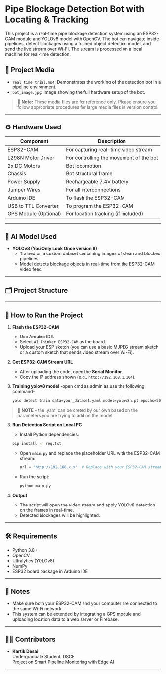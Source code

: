 # Pipe Blockage Detection Bot with Locating & Tracking

This project is a real-time pipe blockage detection system using an ESP32-CAM module and YOLOv8 model with OpenCV. The bot can navigate inside pipelines, detect blockages using a trained object detection model, and send the live stream over Wi-Fi. The stream is processed on a local machine for real-time detection.

## 📸 Project Media

- `real_time_trial.mp4`: Demonstrates the working of the detection bot in a pipeline environment.
- `bot_image.jpg`: Image showing the full hardware setup of the bot.

> 🛑 **Note:** These media files are for reference only. Please ensure you follow appropriate procedures for large media files in version control.

---

## ⚙️ Hardware Used

| Component             | Description                                      |
|-----------------------|--------------------------------------------------|
| ESP32-CAM             | For capturing real-time video stream             |
| L298N Motor Driver    | For controlling the movement of the bot          |
| 2x DC Motors          | Bot locomotion                                   |
| Chassis               | Bot structural frame                             |
| Power Supply          | Rechargeable 7.4V battery                        |
| Jumper Wires          | For all interconnections                         |
| Arduino IDE           | To flash the ESP32-CAM                           |
| USB to TTL Converter  | To program the ESP32-CAM                         |
| GPS Module (Optional) | For location tracking (if included)              |

---

## 🧠 AI Model Used

- **YOLOv8 (You Only Look Once version 8)**
  - Trained on a custom dataset containing images of clean and blocked pipelines.
  - Model detects blockage objects in real-time from the ESP32-CAM video feed.

---

## 🗂 Project Structure


---

## 🚀 How to Run the Project

1. **Flash the ESP32-CAM**
   - Use Arduino IDE.
   - Select `AI Thinker ESP32-CAM` as the board.
   - Upload your ESP sketch (you can use a basic MJPEG stream sketch or a custom sketch that sends video stream over Wi-Fi).

2. **Get ESP32-CAM Stream URL**
   - After uploading the code, open the **Serial Monitor**.
   - Copy the IP address shown (e.g., `http://192.168.1.104`).
     
3. **Training yolov8 model**
   -open cmd as admin as use the following command-
   ```cmd
   yolo detect train data=your_dataset.yaml model=yolov8n.pt epochs=50 imgsz=640
   ```
  > 🛑 **NOTE** - the .yaml can be creted by our own based on the parameters you are trying to add on the model. 
   
3. **Run Detection Script on Local PC**
   -  Install Python dependencies:

     ```bash
     pip install -r req.txt
     ```
     
   - Open `main.py` and replace the placeholder URL with the ESP32-CAM stream:

     ```python
     url = "http://192.168.x.x"  # Replace with your ESP32-CAM stream address
     ```

   - Run the script:

     ```bash
     python main.py
     ```

4. **Output**
   - The script will open the video stream and apply YOLOv8 detection on the frames in real-time.
   - Detected blockages will be highlighted.

---

## 🛠 Requirements

- Python 3.8+
- OpenCV
- Ultralytics (YOLOv8)
- NumPy
- ESP32 board package in Arduino IDE

---

## 📌 Notes

- Make sure both your ESP32-CAM and your computer are connected to the same Wi-Fi network.
- This system can be extended by integrating a GPS module and uploading location data to a web server or Firebase.

---

## 👨‍🔧 Contributors

- **Kartik Desai**  
  Undergraduate Student, DSCE  
  Project on Smart Pipeline Monitoring with Edge AI

---

